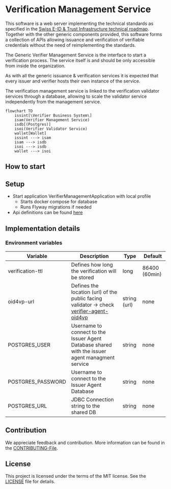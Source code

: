 # Verification Management Service

This software is a web server implementing the technical standards as specified in
the [Swiss E-ID & Trust Infrastructure technical roadmap](https://github.com/e-id-admin/open-source-community/blob/main/tech-roadmap/tech-roadmap.md).
Together with the other generic components provided, this software forms a collection of APIs allowing issuance and
verification of verifiable credentials without the need of reimplementing the standards.

The Generic Verifier Management Service is the interface to start a verification process. The service itself is and
should be only accessible from inside the organization.

As with all the generic issuance & verification services it is expected that every issuer and verifier hosts their own
instance of the service.

The verification management service is linked to the verification validator services through a database, allowing to
scale the validator service independently from the management service.

```mermaid
flowchart TD
    issint[\Verifier Business System\]
    isam(Verifier Management Service)
    isdb[(Postgres)]
    isoi(Verifier Validator Service)
    wallet[Wallet]
    issint ---> isam
    isam ---> isdb
    isoi ---> isdb
    wallet ---> isoi
```

## How to start

## Setup

- Start application VerifierManagementApplication with local profile
    - Starts docker compose for database
    - Runs Flyway migrations if needed
- Api definitions can be found [here](http://localhost:8080/swagger-ui/index.html#/)

## Implementation details

### Environment variables

| Variable          | Description                                                                                                                    | Type         | Default       |
|-------------------|--------------------------------------------------------------------------------------------------------------------------------|--------------|---------------|
| verification-ttl  | Defines how long the verification will be stored                                                                               | long         | 86400 (60min) |
| oid4vp-url        | Defines the location (url) of the public facing validator ->  check [verifier-agent-oid4vp](https://todo-add-public-link-here) | string (url) | none          |
| POSTGRES_USER     | Username to connect to the Issuer Agent Database shared with the issuer agent managment service                                | string       | none          |
| POSTGRES_PASSWORD | Username to connect to the Issuer Agent Database                                                                               | string       | none          |
| POSTGRES_URL      | JDBC Connection string to the shared DB                                                                                        | string       | none          |

## Contribution

We appreciate feedback and contribution. More information can be found in the [CONTRIBUTING-File](/CONTRIBUTING.md).

## License

This project is licensed under the terms of the MIT license. See the [LICENSE](/LICENSE) file for details.
